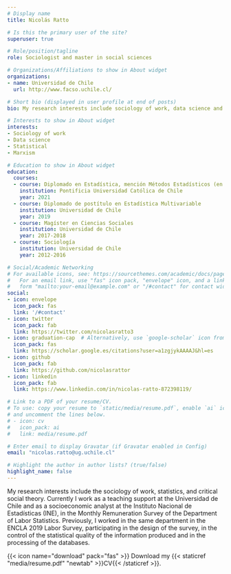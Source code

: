 ```yaml
---
# Display name
title: Nicolás Ratto

# Is this the primary user of the site?
superuser: true

# Role/position/tagline
role: Sociologist and master in social sciences

# Organizations/Affiliations to show in About widget
organizations:
- name: Universidad de Chile
  url: http://www.facso.uchile.cl/

# Short bio (displayed in user profile at end of posts)
bio: My research interests include sociology of work, data science and marxism.

# Interests to show in About widget
interests:
- Sociology of work
- Data science
- Statistical
- Marxism

# Education to show in About widget
education:
  courses:
  - course: Diplomado en Estadística, mención Métodos Estadísticos (en desarrollo)
    institution: Pontificia Universidad Católica de Chile
    year: 2021
  - course: Diplomado de postítulo en Estadística Multivariable
    institution: Universidad de Chile
    year: 2019
  - course: Magíster en Ciencias Sociales
    institution: Universidad de Chile
    year: 2017-2018
  - course: Sociología
    institution: Universidad de Chile
    year: 2012-2016

# Social/Academic Networking
# For available icons, see: https://sourcethemes.com/academic/docs/page-builder/#icons
#   For an email link, use "fas" icon pack, "envelope" icon, and a link in the
#   form "mailto:your-email@example.com" or "/#contact" for contact widget.
social:
- icon: envelope
  icon_pack: fas
  link: '/#contact'
- icon: twitter
  icon_pack: fab
  link: https://twitter.com/nicolasratto3
- icon: graduation-cap  # Alternatively, use `google-scholar` icon from `ai` icon pack
  icon_pack: fas
  link: https://scholar.google.es/citations?user=a1zgjykAAAAJ&hl=es
- icon: github
  icon_pack: fab
  link: https://github.com/nicolasrattor
- icon: linkedin
  icon_pack: fab
  link: https://www.linkedin.com/in/nicolas-ratto-872398119/

# Link to a PDF of your resume/CV.
# To use: copy your resume to `static/media/resume.pdf`, enable `ai` icons in `params.toml`, 
# and uncomment the lines below.
# - icon: cv
#   icon_pack: ai
#   link: media/resume.pdf

# Enter email to display Gravatar (if Gravatar enabled in Config)
email: "nicolas.ratto@ug.uchile.cl"

# Highlight the author in author lists? (true/false)
highlight_name: false
---
```


My research interests include the sociology of work, statistics, and critical social theory. Currently I work as a teaching support at the Universidad de Chile and as a socioeconomic analyst at the Instituto Nacional de Estadísticas (INE), in the Monthly Remuneration Survey of the Department of Labor Statistics. Previously, I worked in the same department in the ENCLA 2019 Labor Survey, participating in the design of the survey, in the control of the statistical quality of the information produced and in the processing of the databases.

{{< icon name="download" pack="fas" >}} Download my {{< staticref "media/resume.pdf" "newtab" >}}CV{{< /staticref >}}.
